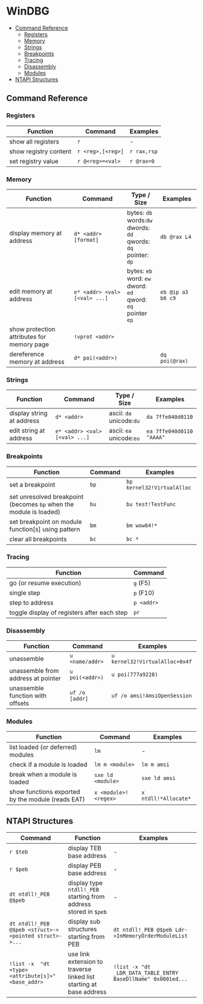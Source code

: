 # WinDBG


<!-- vim-markdown-toc GFM -->

* [Command Reference](#command-reference)
    * [Registers](#registers)
    * [Memory](#memory)
    * [Strings](#strings)
    * [Breakpoints](#breakpoints)
    * [Tracing](#tracing)
    * [Disassembly](#disassembly)
    * [Modules](#modules)
* [NTAPI Structures](#ntapi-structures)

<!-- vim-markdown-toc -->

## Command Reference

### Registers

| Function              | Command           | Examples    |
| --------------------- | ----------------- | ----------- |
| show all registers    | `r`               | -           |
| show registry content | `r <reg>,[<reg>]` | `r rax,rsp` |
| set registry value    | `r @<reg>=<val>`  | `r @rax=0`  |


### Memory

| Function                                    | Command                       | Type / Size                                                                | Examples             |
| ------------------------------------------- | --------------------          | ---------------------                                                      | --------------       |
| display memory at address                   | `d* <addr> [format]`          | bytes: `db`<br>words:`dw`<br>dwords: `dd`<br>qwords: `dq`<br>pointer: `dp` | `db @rax L4` |
| edit memory at address                      | `e* <addr> <val> [<val> ...]` | bytes: `eb`<br>word: `ew`<br>dword: `ed`<br>qword: `eq`<br>pointer `ep`    | `eb @ip a3 b6 c9`    |
| show protection attributes for memory page  | `!vprot <addr>`               |                                                                            |                      |
| dereference memory at address               | `d* poi(<addr>)`              |                                                                            | `dq poi(@rax)`       |

### Strings

| Function                                    | Command                       | Type / Size                 | Examples                 |
| ------------------------------------------- | --------------------          | ---------------------       | --------                 |
| display string at address                   | `d* <addr>`                   | ascii: `da`<br>unicode:`du` | `da 7ffe040d0110`        |
| edit string at address                      | `e* <addr> <val> [<val> ...]` | ascii: `ea`<br>unicode:`eu` | `ea 7ffe040d0110 "AAAA"` |

### Breakpoints

| Function                                                           | Command | Examples                    |
| ------------------------------------------------------------------ | ------- | -------------------------- |
| set a breakpoint                                                   | `bp`    | `bp kernel32!VirtualAlloc` |
| set unresolved breakpoint (becomes `bp` when the module is loaded) | `bu`    | `bu test!TestFunc`         |
| set breakpoint on module function[s] using pattern                 | `bm`    | `bm wow64!*`               |
| clear all breakpoints                                              | `bc`    | `bc *`                     |


### Tracing

| Function                                    | Command    |
| ------------------------------------------- | ---------- |
| go (or resume execution)                    | `g` (F5)   |
| single step                                 | `p` (F10)  |
| step to address                             | `p <addr>` |
| toggle display of registers after each step | `pr`       |


### Disassembly

| Function                           | Command         | Examples                        |
| --------------------------------   | --------------  | ------------------------------ |
| unassemble                         | `u <name/addr>` | `u kernel32!VirtualAlloc+0x4f` |
| unassemble from address at pointer | `u poi(<addr>)` | `u poi(777a9228)`              |
| unassemble function with offsets   | `uf /o [addr]`  | `uf /o amsi!AmsiOpenSession`   |


### Modules

| Function                                          | Command              | Examples              |
| ---------------------------------                 | -----------------    | -------------        |
| list loaded (or deferred) modules                 | `lm`                 | -                    |
| check if a module is loaded                       | `lm m <module>`      | `lm m amsi`          |
| break when a module is loaded                     | `sxe ld <module>`    | `sxe ld amsi`        |
| show functions exported by the module (reads EAT) | `x <module>!<regex>` | `x ntdll!*Allocate*` |


## NTAPI Structures

| Command                                               | Function                                                            | Examples                                                       |
| -----------------                                     | ---------------------------------                                   | -------------                                                 |
| `r $teb`                                              | display TEB base address                                            | -                                                             |
| `r $peb`                                              | display PEB base address                                            | -                                                             |
| `dt ntdll!_PEB @$peb`                                 | display type `ntdll!_PEB` starting from address stored in `$peb`    | -                                                             |
| `dt ntdll!_PEB @$peb <struct>-><pointed struct>->...` | display sub structures starting from PEB                            | `dt ntdll!_PEB @$peb Ldr->InMemoryOrderModuleList`            |
| `!list -x  "dt <type> <attribute[s]>" <base_addr>`    | use link extension to traverse linked list starting at base address | `!list -x "dt _LDR_DATA_TABLE_ENTRY BaseDllName" 0x0001ed...` |

